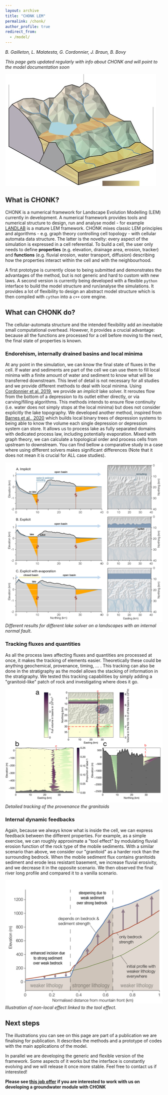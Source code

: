 ```yaml
---
layout: archive
title: "CHONK LEM"
permalink: /chonk/
author_profile: true
redirect_from:
  - /model/
---
```


*B. Gailleton, L. Malatesta, G. Cordonnier, J. Braun, B. Bovy*

*This page gets updated regularly with info about CHONK and will point to the model documentation soon*

![alt text](/files/pretty_3D.jpg)

## What is CHONK?

CHONK is a numerical framework for Landscape Evolution Modelling (LEM) currently in development. A numerical framework provides tools and numerical structure to design, run and analyse model - for example [LANDLAB](https://esurf.copernicus.org/articles/8/379/2020/) is a mature LEM framework. CHONK mixes classic LEM principles and algorithms - e.g. graph theory controlling cell topology - with cellular automata data structure. The latter is the novelty: every aspect of the simulation is expressed in a cell referential. To build a cell, the user only needs to define **properties** (e.g. elevation, drainage area, erosion, tracker) and **functions** (e.g. fluvial erosion, water transport, diffusion) describing how the properties interact within the cell and with the neighbourhood. 

A first prototype is currently close to being submitted and demonstrates the advantages of the method, but is not generic and hard to custom with new laws. A second version is currently being developed with a flexible `python` interface to build the model structure and run/analyse the simulations. It provides a lot of flexibility to design an abstract model structure which is then compiled with `cython` into a `c++` core engine. 


## What can CHONK do?

The cellular-automata structure and the intended flexibility add an inevitable small computational overhead. However, it provides a crucial advantage: because all the functions are processed for a cell before moving to the next, the final state of properties is known.

### Endorehism, internally drained basins and local minima

At any point in the simulation, we can know the final state of fluxes in the cell. If water and sediments are part of the cell we can use them to fill local minima with a finite amount of water and sediment to know what will be transferred downstream. This level of detail is not necessary for all studies and we provide different methods to deal with local minima. Using [Cordonnier et al. 2019](https://esurf.copernicus.org/articles/7/549/2019/), we provide an _implicit_ lake solver. It reroutes flow from the bottom of a depression to its outlet either directly, or via carving/filling algorithms. This methods intends to ensure flow continuity (i.e. water does not simply stops at the local minima) but does not consider explicitly the lake topography. We developed another method, inspired from [Barnes et al., 2020](https://esurf.copernicus.org/articles/8/431/2020/) which builds local binary trees of depression systems to being able to know the volume each single depression or depression system can store. It allows us to process lake as fully separated domains with dedicated process law, including potentially evaporation. Mixed with graph theory, we can calculate a topological order and process cells from upstream to downstream. You can find bellow a comparative study in a case where using different solvers makes significant differences (Note that it does not mean it is crucial for ALL case studies).


![alt text](/files/CHONK_figure_lake.jpg)
*Different results for different lake solver on a landscapes with an internal normal fault*.


### Tracking fluxes and quantities

As all the process laws affecting fluxes and quantities are processed at once, it makes the tracking of elements easier. Theoretically these could be anything geochemical, provenance, timing, ... . This tracking can also be done in the stratigraphy as the model allows the stacking of information in the stratigraphy. We tested this tracking capabilities by simply adding a "granitoid-like" patch of rock and investigating where does it go.


![alt text](/files/CHONK_figure_tracking.jpg)
*Detailed tracking of the provenance the granitoids*

### Internal dynamic feedbacks

Again, because we always know what is inside the cell, we can express feedback between the different properties. For example, as a simple exercise, we can roughly approximate a "tool effect" by modulating fluvial erosion function of the rock type of the mobile sediments. With a similar scenario than above, we consider our "granitoid" as a harder rock than the surrounding bedrock. When the mobile sediment flux contains granitoids sediment and erode less resistant basement, we increase fluvial erosivity, and we decrease it in the opposite scenario. We then observed the final river long profile and compared it to a vanilla scenario.

![alt text](/files/CHONK_figure_teffect.jpg)
*Illustration of non-local effect linked to the tool effect.* 


## Next steps

The illustrations you can see on this page are part of a publication we are finalising for publication. It describes the methods and a prototype of codes with the main applications of the model.

In parallel we are developing the generic and flexible version of the framework. Some aspects of it works but the interface is constantly evolving and we will release it once more stable. Feel free to contact us if interested!

**Please see [this job offer](https://www.gfz-potsdam.de/karriere/stellenangebote/job-detail/6131) if you are interested to work with us on developing a groundwater module with CHONK**
































<!-- end of file -->
